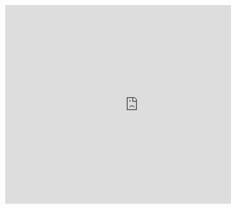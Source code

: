 <iframe src="https://data.oecd.org/chart/5JkI" width="860" height="645" style="border: 0" mozallowfullscreen="true" webkitallowfullscreen="true" allowfullscreen="true"><a href="https://data.oecd.org/chart/5JkI" target="_blank">OECD Chart: General government debt, Total, % of GDP, Annual, 2018</a></iframe>

